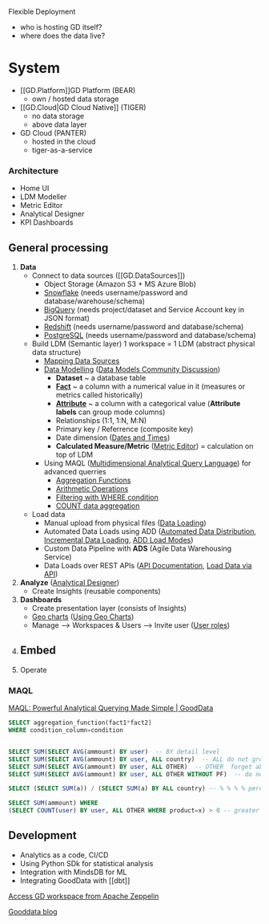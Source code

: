 Flexible Deployment
- who is hosting GD itself?
- where does the data live?

# System 

- [[GD.Platform]]GD Platform (BEAR)
	- own / hosted data storage
- [[GD.Cloud|GD Cloud Native]] (TIGER)
	- no data storage
	- above data layer
- GD Cloud (PANTER)
	- hosted in the cloud
	- tiger-as-a-service

### Architecture

- Home UI
- LDM Modeller
- Metric Editor
- Analytical Designer
- KPI Dashboards

## General processing

1. **Data**
	- Connect to data sources ([[GD.DataSources]])
		- Object Storage (Amazon S3 + MS Azure Blob)
		- [Snowflake](https://help.gooddata.com/doc/free/en/data-integration/data-preparation-and-distribution/direct-data-distribution-from-data-warehouses-and-object-storage-services/gooddata-snowflake-integration-details) (needs username/password and database/warehouse/schema)
		- [BigQuery](https://help.gooddata.com/doc/free/en/data-integration/data-preparation-and-distribution/direct-data-distribution-from-data-warehouses-and-object-storage-services/gooddata-bigquery-integration-details) (needs project/dataset and Service Account key in JSON format)
		- [Redshift](https://help.gooddata.com/doc/free/en/data-integration/data-preparation-and-distribution/direct-data-distribution-from-data-warehouses-and-object-storage-services/gooddata-redshift-integration-details) (needs username/password and database/schema)
		- [PostgreSQL](https://help.gooddata.com/doc/free/en/data-integration/data-preparation-and-distribution/direct-data-distribution-from-data-warehouses-and-object-storage-services/gooddata-postgresql-integration-details) (needs username/password and database/schema)
	- Build LDM (Semantic layer) 1 workspace = 1 LDM (abstract physical data structure)
		- [Mapping Data Sources](https://community.gooddata.com/data-sources-kb-articles-47/mapping-your-source-data-to-a-workspace-199)
		- [Data Modelling](https://help.gooddata.com/doc/enterprise/en/data-integration/data-modeling-in-gooddata) ([Data Models Community Discussion](https://community.gooddata.com/data-models-58))
			- **Dataset** ~ a database table
			- **[Fact](https://help.gooddata.com/doc/enterprise/en/data-integration/data-modeling-in-gooddata/logical-data-model-components-in-gooddata/facts-in-logical-data-models)** ~ a column with a numerical value in it (measures or metrics called historically)
			- **[Attribute](https://help.gooddata.com/doc/enterprise/en/data-integration/data-modeling-in-gooddata/logical-data-model-components-in-gooddata/attributes-in-logical-data-models)** ~ a column with a categorical value (**Attribute labels** can group mode columns)
			- Relationships (1:1, 1:N, M:N)
			- Primary key / Referrence (composite key)
			- Date dimension ([Dates and Times](https://help.gooddata.com/doc/enterprise/en/dashboards-and-insights/dates-and-times))
			- **Calculated Measure/Metric** ([Metric Editor](https://help.gooddata.com/doc/enterprise/en/how-to-get-started-with-gooddata/create-metrics/create-and-save-a-metric?pageId=81961865)) = calculation on top of LDM
		- Using MAQL ([Multidimensional Analytical Query Language](https://help.gooddata.com/doc/enterprise/en/dashboards-and-insights/maql-analytical-query-language)) for advanced querries
			- [Aggregation Functions](https://help.gooddata.com/doc/enterprise/en/dashboards-and-insights/maql-analytical-query-language/maql-expression-reference/aggregation-functions)
			- [Arithmetic Operations](https://help.gooddata.com/doc/enterprise/en/dashboards-and-insights/maql-analytical-query-language/maql-expression-reference/numeric-functions/arithmetic-operations)
			- [Filtering with WHERE condition](https://help.gooddata.com/doc/enterprise/en/dashboards-and-insights/maql-analytical-query-language/maql-expression-reference/filter-expressions/filtering-with-the-where-clause)
			- [COUNT data aggregation](https://help.gooddata.com/doc/enterprise/en/dashboards-and-insights/maql-analytical-query-language/maql-expression-reference/aggregation-functions/count)
	- Load data
		- Manual upload from physical files ([Data Loading](https://help.gooddata.com/doc/enterprise/en/how-to-get-started-with-gooddata/load-data))
		- Automated Data Loads using ADD ([Automated Data Distribution](https://community.gooddata.com/data-sources-kb-articles-47/add-distributing-data-to-multiple-workspaces-197), [Incremental Data Loading](https://community.gooddata.com/data-sources-kb-articles-47/add-incremental-data-loading-198), [ADD Load Modes](https://help.gooddata.com/doc/free/en/data-integration/data-preparation-and-distribution/direct-data-distribution-from-data-warehouses-and-object-storage-services/automated-data-distribution-v2-for-data-warehouses/load-modes-in-automated-data-distribution-v2-for-data-warehouses))
		- Custom Data Pipeline with **ADS** (Agile Data Warehousing Service)
		- Data Loads over REST APIs ([API Documentation](https://help.gooddata.com/doc/growth/en/expand-your-gooddata-platform/api-reference#/reference/data-integration/manage-executions-for-a-process/execute-a-process), [Load Data via API](https://help.gooddata.com/doc/free/en/data-integration/data-preparation-and-distribution/additional-data-load-reference/loading-data-via-rest-api))
2. **Analyze** ([Analytical Designer](https://help.gooddata.com/doc/enterprise/en/how-to-get-started-with-gooddata/add-insights-and-dashboards/create-an-insight?pageId=81961834))
	- Create Insights (reusable components)
3. **Dashboards**
	- Create presentation layer (consists of Insights)
	- [Geo charts](https://help.gooddata.com/doc/enterprise/en/dashboards-and-insights/analytical-designer/visualize-your-data/insight-types/geo-charts-pushpins) ([Using Geo Charts](https://www.gooddata.com/blog/using-geo-charts-gooddata-technical-overview/))
	- Manage --> Workspaces & Users --> Invite user ([User roles](https://help.gooddata.com/doc/enterprise/en/workspace-and-user-administration/managing-users-in-workspaces/user-roles))
4. Embed
	- 
5. Operate 



### MAQL

[MAQL: Powerful Analytical Querying Made Simple | GoodData](https://www.gooddata.com/blog/maql-powerful-analytical-querying-made-simple/)


```sql
SELECT aggregation_function(fact1*fact2)
WHERE condition_column=condition


SELECT SUM(SELECT AVG(ammount) BY user)  -- BY detail level
SELECT SUM(SELECT AVG(ammount) BY user, ALL country)  -- ALL do not group by
SELECT SUM(SELECT AVG(ammount) BY user, ALL OTHER)  -- OTHER  forget about the rest
SELECT SUM(SELECT AVG(ammount) BY user, ALL OTHER WITHOUT PF)  -- do not apply any filter (even not primry dashboard filter)

SELECT (SELECT SUM(a)) / (SELECT SUM(a) BY ALL country) -- % % % % percentage

SELECT SUM(ammount) WHERE
(SELECT COUNT(user) BY user, ALL OTHER WHERE product=x) > 0 -- greater than

```

## Development

- Analytics as a code, CI/CD
- Using Python SDk for statistical analysis
- Integration with MindsDB for ML
- Integrating GoodData with [[dbt]]

[Access GD workspace from Apache Zeppelin](https://medium.com/gooddata-developers/accessing-gooddata-workspace-from-apache-zeppelin-notebook-a057856030e6)




[Gooddata blog](https://padak.posthaven.com/tag/gooddata)
